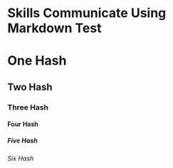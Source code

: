 # Skills Communicate Using Markdown Test 
# One Hash
## Two Hash
### Three Hash 
#### Four Hash 
##### Five Hash 
###### Six Hash 
